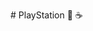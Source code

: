 <div class="typed">
<div class="type-container">
  <p class="typed-out lrg"># PlayStation 👾 ☕</p>
  </div>
</div>